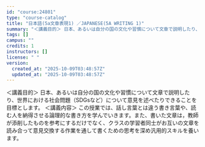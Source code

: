 ```yaml
---
id: "course:24801"
type: "course-catalog"
title: "日本語(5a文章表現1) ／JAPANESE(5A WRITING 1)"
summary: "＜講義目的＞ 日本、あるいは自分の国の文化や習慣について文章で説明したり、世界における社会問題（SDGsなど）について意見を述べたりできることを目標とします。 ＜講義内容＞ この授業では、話し言葉とは違う書き言葉や、読む人を納得させる論理的…"
tags: []
campus: ""
credits: 1
instructors: []
license: " "
version:
  created_at: "2025-10-09T03:48:57Z"
  updated_at: "2025-10-09T03:48:57Z"
---
```


＜講義目的＞ 日本、あるいは自分の国の文化や習慣について文章で説明したり、世界における社会問題（SDGsなど）について意見を述べたりできることを目標とします。 ＜講義内容＞ この授業では、話し言葉とは違う書き言葉や、読む人を納得させる論理的な書き方を学んでいきます。また、書いた文章は，教師が添削したものを参考にするだけでなく、クラスの学習者同士がお互いの文章を読み合って意見交換する作業を通して書くための思考を深め汎用的スキルを養います。
